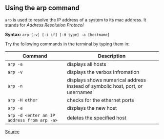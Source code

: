 ## Using the arp command ##

`arp` is used to resolve the IP address of a system to its mac address. It stands for *Address Resolution Protocol*

**Syntax:**
`arp [-v] [-i if] [-H type] -a [hostname]`

Try the following commands in the terminal by typing them in:

Command | Description
---------------------|----------------------------------------------------
`arp -a` | displays all hosts
`arp -v`| displays the verbos infromation
`arp -n` | displays shows numerical address instead of symbolic host, port, or usernames
`arp -H ether` | checks for the ethernet ports
`arp -a` | displays the new host
`arp -d <enter an IP address from arp -a>` | deletes the specified host


[Source](https://www.geeksforgeeks.org/arp-command-in-linux-with-examples/)
